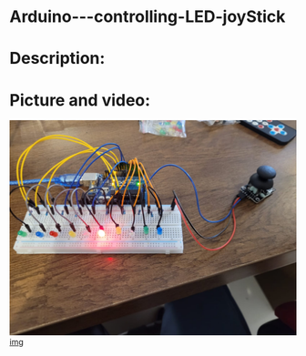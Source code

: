 # Arduino---controlling-LED-joyStick

# Description:









# Picture and video:
![img](Arduino_project_controlling_LEDs_joyStick_PART1.jpeg)
[img](Arduino_project_controlling_LEDs_joyStick_video.mp4)
